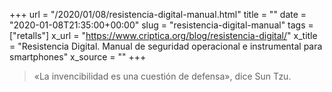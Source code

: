 +++
url = "/2020/01/08/resistencia-digital-manual.html"
title = ""
date = "2020-01-08T21:35:00+00:00"
slug = "resistencia-digital-manual"
tags = ["retalls"]
x_url = "https://www.criptica.org/blog/resistencia-digital/"
x_title = "Resistencia Digital. Manual de seguridad operacional e instrumental para smartphones"
x_source = ""
+++


> «La invencibilidad es una cuestión de defensa», dice Sun Tzu.

